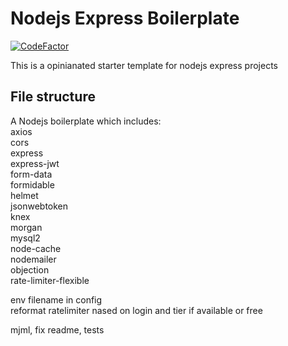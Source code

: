 # Nodejs Express Boilerplate

[![CodeFactor](https://www.codefactor.io/repository/github/bitdaft/express-sql-template/badge)](https://www.codefactor.io/repository/github/bitdaft/express-sql-template)

This is a opinianated starter template for nodejs express projects 

## File structure



A Nodejs boilerplate which includes:  
axios  
cors  
express  
express-jwt  
form-data  
formidable  
helmet  
jsonwebtoken  
knex  
morgan  
mysql2  
node-cache  
nodemailer  
objection  
rate-limiter-flexible  


env filename  in config  
reformat ratelimiter nased on login and tier if available or free  




mjml, fix readme, tests